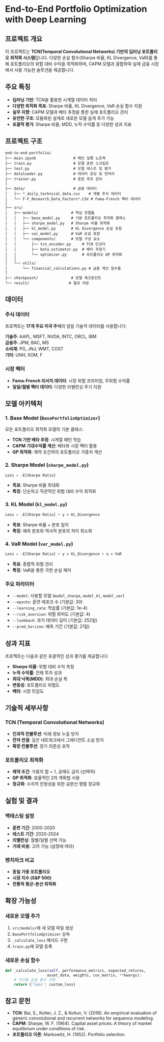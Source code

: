 # End-to-End Portfolio Optimization with Deep Learning

## 프로젝트 개요

이 프로젝트는 **TCN(Temporal Convolutional Networks) 기반의 딥러닝 포트폴리오 최적화 시스템**입니다. 다양한 손실 함수(Sharpe 비율, KL Divergence, VaR)를 통해 포트폴리오의 위험 대비 수익을 최적화하며, CAPM 모델과 결합하여 실제 금융 시장에서 사용 가능한 솔루션을 제공합니다.

## 주요 특징

- **딥러닝 기반**: TCN을 활용한 시계열 데이터 처리
- **다양한 최적화 목표**: Sharpe 비율, KL Divergence, VaR 손실 함수 지원
- **실무 지향**: CAPM 모델과 베타 추정을 통한 실제 포트폴리오 관리
- **유연한 구조**: 모듈화된 설계로 새로운 모델 쉽게 추가 가능
- **포괄적 평가**: Sharpe 비율, MDD, 누적 수익률 등 다양한 성과 지표

## 프로젝트 구조

```
end-to-end-portfolio/
├── main.ipynb                 # 메인 실행 노트북
├── train.py                   # 모델 훈련 스크립트
├── test.py                    # 모델 테스트 및 평가
├── dataloader.py              # 데이터 로딩 및 전처리
├── trainer.py                 # 훈련 루프 관리
│
├── data/                      # 금융 데이터
│   ├── *_daily_technical_data.csv    # 개별 주식 데이터
│   └── F-F_Research_Data_Factors*.CSV # Fama-French 팩터 데이터
│
├── src/
│   ├── models/               # 핵심 모델들
│   │   ├── base_model.py     # 기본 포트폴리오 최적화 클래스
│   │   ├── sharpe_model.py   # Sharpe 비율 최적화
│   │   ├── kl_model.py       # KL Divergence 손실 포함
│   │   ├── var_model.py      # VaR 손실 포함
│   │   └── components/       # 모델 구성 요소
│   │       ├── tcn_encoder.py     # TCN 인코더
│   │       ├── beta_estimator.py  # 베타 추정기
│   │       └── optimizer.py       # 포트폴리오 QP 최적화
│   │
│   └── utils/
│       └── financial_calculations.py # 금융 계산 함수들
│
├── checkpoint/               # 모델 체크포인트
└── result/                  # 결과 저장
```

## 데이터

### 주식 데이터
프로젝트는 **17개 주요 미국 주식**의 일일 기술적 데이터를 사용합니다:

**기술주**: AAPL, MSFT, NVDA, INTC, ORCL, IBM  
**금융주**: JPM, BAC, MS  
**소비재**: PG, JNJ, WMT, COST  
**기타**: UNH, XOM, F

### 시장 팩터
- **Fama-French 리서치 데이터**: 시장 위험 프리미엄, 무위험 수익률
- **일일/월별 팩터 데이터**: 다양한 리밸런싱 주기 지원

## 모델 아키텍처

### 1. Base Model (`BasePortfolioOptimizer`)
모든 포트폴리오 최적화 모델의 기본 클래스:
- **TCN 기반 베타 추정**: 시계열 패턴 학습
- **CAPM 기대수익률 계산**: 베타와 시장 팩터 활용
- **QP 최적화**: 제약 조건하의 포트폴리오 가중치 계산

### 2. Sharpe Model (`sharpe_model.py`)
```python
Loss = -E[Sharpe Ratio]
```
- **목표**: Sharpe 비율 최대화
- **특징**: 단순하고 직관적인 위험 대비 수익 최적화

### 3. KL Model (`kl_model.py`)
```python
Loss = -E[Sharpe Ratio] + γ × KL_Divergence
```
- **목표**: Sharpe 비율 + 분포 일치
- **특징**: 예측 분포와 역사적 분포의 차이 최소화

### 4. VaR Model (`var_model.py`)
```python
Loss = -E[Sharpe Ratio] + γ × KL_Divergence + η × VaR
```
- **목표**: 종합적 위험 관리
- **특징**: VaR을 통한 극한 손실 제어


### 주요 파라미터
- `--model`: 사용할 모델 (`model_sharpe`, `model_kl`, `model_var`)
- `--epochs`: 훈련 에포크 수 (기본값: 30)
- `--learning_rate`: 학습률 (기본값: 1e-4)
- `--risk_aversion`: 위험 회피도 (기본값: 4)
- `--lookback`: 과거 데이터 길이 (기본값: 252일)
- `--pred_horizon`: 예측 기간 (기본값: 21일)


## 성과 지표

프로젝트는 다음과 같은 포괄적인 성과 평가를 제공합니다:

- **Sharpe 비율**: 위험 대비 수익 측정
- **누적 수익률**: 전체 투자 성과
- **최대 낙폭(MDD)**: 최대 손실 폭
- **변동성**: 포트폴리오 위험도
- **베타**: 시장 민감도

## 기술적 세부사항

### TCN (Temporal Convolutional Networks)
- **인과적 컨볼루션**: 미래 정보 누출 방지
- **잔차 연결**: 깊은 네트워크에서 그래디언트 소실 방지
- **확장 컨볼루션**: 장기 의존성 포착

### 포트폴리오 최적화
- **제약 조건**: 가중치 합 = 1, 공매도 금지 (선택적)
- **QP 최적화**: 효율적인 2차 계획법 사용
- **정규화**: 수치적 안정성을 위한 공분산 행렬 정규화

## 실험 및 결과

### 백테스팅 설정
- **훈련 기간**: 2000-2020
- **테스트 기간**: 2020-2024
- **리밸런싱**: 월별/일별 선택 가능
- **거래 비용**: 고려 가능 (설정에 따라)

### 벤치마크 비교
- **동일 가중 포트폴리오**
- **시장 지수 (S&P 500)**
- **전통적 평균-분산 최적화**

## 확장 가능성

### 새로운 모델 추가
1. `src/models/`에 새 모델 파일 생성
2. `BasePortfolioOptimizer` 상속
3. `_calculate_loss` 메서드 구현
4. `train.py`에 모델 등록

### 새로운 손실 함수
```python
def _calculate_loss(self, performance_metrics, expected_returns, 
                   asset_data, weights, cov_matrix, **kwargs):
    # 커스텀 손실 함수 구현
    return {'loss': custom_loss}
```

## 참고 문헌

- **TCN**: Bai, S., Kolter, J. Z., & Koltun, V. (2018). An empirical evaluation of generic convolutional and recurrent networks for sequence modeling.
- **CAPM**: Sharpe, W. F. (1964). Capital asset prices: A theory of market equilibrium under conditions of risk.
- **포트폴리오 이론**: Markowitz, H. (1952). Portfolio selection.


